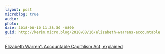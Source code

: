 ```yaml
---
layout: post
microblog: true
audio: 
photo: 
date: 2018-08-16 11:28:56 -0800
guid: http://kerim.micro.blog/2018/08/16/elizabeth-warrens-accountable.html
---
```

[Elizabeth Warren’s Accountable Capitalism Act, explained](https://www.vox.com/2018/8/15/17683022/elizabeth-warren-accountable-capitalism-corporations)
